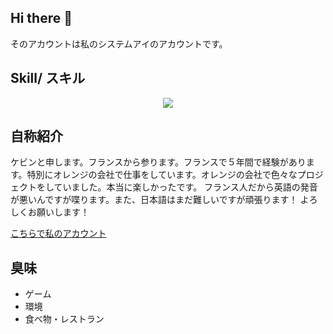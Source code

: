 ## Hi there 👋

そのアカウントは私のシステムアイのアカウントです。

## Skill/ スキル
<p align="center">
  <a href="https://skillicons.dev">
    <img src="https://skillicons.dev/icons?i=html,css,js,vue,react,php,symfony,py,flask,java,gcp,linux,mysql,bash,arduino,github,gitlab,vscode"/>
     </a>
</p>
    

## 自称紹介
ケビンと申します。フランスから参ります。フランスで５年間で経験があります。特別にオレンジの会社で仕事をしています。オレンジの会社で色々なプロジェクトをしていました。本当に楽しかったです。
フランス人だから英語の発音が悪いんですが喋ります。また、日本語はまだ難しいですが頑張ります！
よろしくお願いします！

[こちらで私のアカウント](https://github.com/takakode)

## 臭味
- ゲーム
- 環境
- 食べ物・レストラン

<!--
**kevin-mahoucoder/kevin-mahoucoder** is a ✨ _special_ ✨ repository because its `README.md` (this file) appears on your GitHub profile.

Here are some ideas to get you started:

- 🔭 I’m currently working on ...
- 🌱 I’m currently learning ...
- 👯 I’m looking to collaborate on ...
- 🤔 I’m looking for help with ...
- 💬 Ask me about ...
- 📫 How to reach me: ...
- 😄 Pronouns: ...
- ⚡ Fun fact: ...
-->
